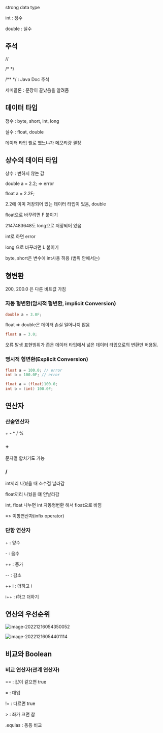 strong data type

int : 정수

double : 실수



## 주석

//

/* */

/** */	: Java Doc 주석



세미콜론 : 문장이 끝났음을 알려줌



## 데이터 타입

정수 : byte, short, int, long

실수 : float, double

 데이터 타입 뭘로 했느냐가 메모리량 결정



## 상수의 데이터 타입

상수 : 변하지 않는 값

double a = 2.2; => error

float a = 2.2F;

2.2에 이미 저장되어 있는 데이터 타입이 있음, double

float으로 바꾸려면 F 붙이기



2147483648도 long으로 저장되어 있음

int로 하면 error

long 으로 바꾸러면 L 붙이기



byte, short은 변수에 int사용 허용 (범위 안에서는)



## 형변환

200, 200.0 은 다른 비트값 가짐

### 자동 형변환(암시적 형변환, implicit Conversion)

```java
double a = 3.0F;
```

float => double은 데이터 손실 일어나지 않음



```java
float a = 3.0;
```

오류 발생
표현범위가 좁은 데이터 타입에서 넓은 데이터 타입으로의 변환만 허용됨.



### 명시적 형변환(Explicit Conversion)

```java
float a = 100.0; // error
int b = 100.0F; // error
```

```java
float a = (float)100.0;
int b = (int) 100.0F;
```



## 연산자

### 산술연산자

\+ - * / %

### +

문자열 합치기도 가능

### /

int끼리 나눴을 때 소수점 날라감

float끼리 나눴을 떄 안날라감

int, float 나누면 int 자동형변환 해서 float으로 바뀜



=> 이항연산자(infix operator)



###  단항 연산자

\+ : 양수

\- : 음수

++ : 증가

-- : 감소

++ i : 더하고 i

i++ : i하고 더하기





## 연산의 우선순위

![image-20221216054350052](C:\Users\user\AppData\Roaming\Typora\typora-user-images\image-20221216054350052.png)

![image-20221216054401114](C:\Users\user\AppData\Roaming\Typora\typora-user-images\image-20221216054401114.png)



## 비교와 Boolean

### 비교 연산자(관계 연산자)

== : 값이 같으면 true

= : 대입

!= : 다르면 true

\> : 좌가 크면 참

.equlas : 동등 비교

